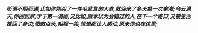 ***所谓不期而遇,比如你刚买了一件毛茸茸的大衣,就迎来了冬天第一次寒潮;乌云满天,你回到家,才下第一滴雨;又比如,原本以为会错过的人,在下一个路口,又被生活推回了身边;微微点头,相视一笑,想想都让人感动,原来你也在这里;***